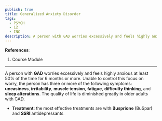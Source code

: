 ```yaml
---
publish: true
title: Generalized Anxiety Disorder
tags:
  - PSYCH
  - L2
  - INC
description: A person with GAD worries excessively and feels highly anxious at least 50% of the time for 6 months or more.
---
```

**References**:
1. Course Module

___

A person with **GAD** worries excessively and feels highly anxious at least 50% of the time for 6 months or more. Unable to control this focus on worry, the person has three or more of the following symptoms: **uneasiness**, **irritability**, **muscle tension**, **fatigue**, **difficulty thinking**, and **sleep alterations**. The quality of life is diminished greatly in older adults with GAD.
- **Treatment**: the most effective treatments are with **Busprione** (BuSpar) and **SSRI** antidepressants.
